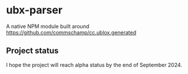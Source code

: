# ubx-parser

A native NPM module built around https://github.com/commschamp/cc.ublox.generated

## Project status

I hope the project will reach alpha status by the end of September 2024.
